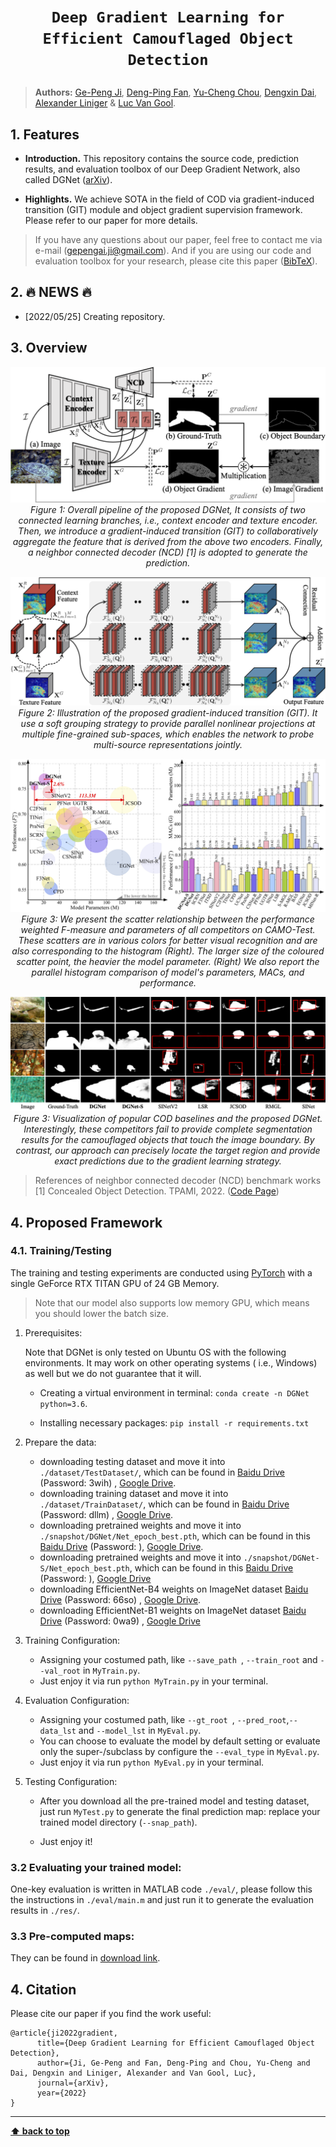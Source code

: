 # <p align=center>`Deep Gradient Learning for Efficient Camouflaged Object Detection`</p>

> **Authors:**
> [Ge-Peng Ji](https://github.com/GewelsJI),
> [Deng-Ping Fan](https://dengpingfan.github.io/),
> [Yu-Cheng Chou](https://github.com/johnson111788),
> [Dengxin Dai](),
> [Alexander Liniger]() &
> [Luc Van Gool]().

## 1. Features

- **Introduction.** This repository contains the source code, prediction results, and evaluation toolbox of our Deep
  Gradient Network, also called DGNet ([arXiv]()).

- **Highlights.** We achieve SOTA in the field of COD via gradient-induced transition (GIT) module and object gradient
  supervision framework. Please refer to our paper for more details.

> If you have any questions about our paper, feel free to contact me via e-mail (gepengai.ji@gmail.com).
> And if you are using our code and evaluation toolbox for your research, please cite this paper ([BibTeX](#4-citation)).

## 2. :fire: NEWS :fire:

- [2022/05/25] Creating repository.

## 3. Overview

<p align="center">
    <img src="assest/DGNetFramework.png"/> <br />
    <em> 
    Figure 1: Overall pipeline of the proposed DGNet, It consists of two connected learning branches, i.e., context encoder and texture encoder. 
    Then, we introduce a gradient-induced transition (GIT) to collaboratively aggregate the feature that is derived from the above two encoders. Finally, a neighbor connected decoder (NCD) [1] is adopted to generate the prediction.
    </em>
</p>


<p align="center">
    <img src="assest/GIT.png"/> <br />
    <em> 
    Figure 2: Illustration of the proposed gradient-induced transition (GIT). 
    It use a soft grouping strategy to provide parallel nonlinear projections at multiple fine-grained sub-spaces, which enables the network to probe multi-source representations jointly.
    </em>
</p>

<p align="center">
    <img src="assest/BubbleBarFig.png"/> <br />
    <em> 
    Figure 3: We present the scatter relationship between the performance weighted F-measure and parameters of all competitors on CAMO-Test.
    These scatters are in various colors for better visual recognition and are also corresponding to the histogram (Right).
    The larger size of the coloured scatter point, the heavier the model parameter.
    (Right) We also report the parallel histogram comparison of model's parameters, MACs, and performance.
    </em>
</p>

<p align="center">
    <img src="assest/QualitativeResult_new_elite_v8.png"/> <br />
    <em> 
    Figure 3: Visualization of popular COD baselines and the proposed DGNet. 
    Interestingly, these competitors fail to provide complete segmentation results for the camouflaged objects that touch the image boundary. 
    By contrast, our approach can precisely locate the target region and provide exact predictions due to the gradient learning strategy.
    </em>

</p>

> References of neighbor connected decoder (NCD) benchmark works<br>
> [1] Concealed Object Detection. TPAMI, 2022. ([Code Page](https://github.com/GewelsJI/SINet-V2))<br>

## 4. Proposed Framework

### 4.1. Training/Testing

The training and testing experiments are conducted using [PyTorch](https://github.com/pytorch/pytorch) with a single
GeForce RTX TITAN GPU of 24 GB Memory.

> Note that our model also supports low memory GPU, which means you should lower the batch size.

1. Prerequisites:

   Note that DGNet is only tested on Ubuntu OS with the following environments. It may work on other operating systems (
   i.e., Windows) as well but we do not guarantee that it will.

    + Creating a virtual environment in terminal: `conda create -n DGNet python=3.6`.

    + Installing necessary packages: `pip install -r requirements.txt
      `

1. Prepare the data:

    + downloading testing dataset and move it into `./dataset/TestDataset/`, which can be found
      in [Baidu Drive](https://pan.baidu.com/s/1Gg9zco1rt8314cuemqMFBg) (Password: 3wih)
      , [Google Drive](https://drive.google.com/file/d/1LraHmnmgqibzqpqTi4E4l1O2MTusJjrZ/view?usp=sharing).
    + downloading training dataset and move it into `./dataset/TrainDataset/`, which can be found
      in [Baidu Drive](https://pan.baidu.com/s/175Xx6SQbN2YE9A_ImtTM5A) (Password: dllm)
      , [Google Drive](https://drive.google.com/file/d/1VLKI5pJdM6p4fW2cBZ_2EnoykbQeAHOe/view?usp=sharing).
    + downloading pretrained weights and move it into `./snapshot/DGNet/Net_epoch_best.pth`, which can be found in
      this [Baidu Drive]() (Password: ), [Google Drive]().
    + downloading pretrained weights and move it into `./snapshot/DGNet-S/Net_epoch_best.pth`, which can be found in
      this [Baidu Drive]() (Password: ), [Google Drive]()
    + downloading EfficientNet-B4 weights on ImageNet
      dataset [Baidu Drive](https://pan.baidu.com/s/1xBC6qiXjC4oSztQNy_1Cmg) (Password: 66so)
      , [Google Drive](https://drive.google.com/file/d/1XrUOmgB86L84JefoNq0gq2scBZjGaTkm/view?usp=sharing).
    + downloading EfficientNet-B1 weights on ImageNet
      dataset [Baidu Drive](https://pan.baidu.com/s/1ORAVErkwvgqG0J3qX79pLw) (Password: 0wa9)
      , [Google Drive](https://drive.google.com/file/d/1niq1xi5IMdBToyS8kUzoppFIqTYM9kRr/view?usp=sharing)

1. Training Configuration:

    + Assigning your costumed path, like `--save_path `, `--train_root` and `--val_root` in `MyTrain.py`.
    + Just enjoy it via run `python MyTrain.py` in your terminal.

1. Evaluation Configuration:

    + Assigning your costumed path, like `--gt_root `, `--pred_root`,`--data_lst` and `--model_lst` in `MyEval.py`.
    + You can choose to evaluate the model by default setting or evaluate only the super-/subclass by configure
      the `--eval_type` in `MyEval.py`.
    + Just enjoy it via run `python MyEval.py` in your terminal.

1. Testing Configuration:

    + After you download all the pre-trained model and testing dataset, just run `MyTest.py` to generate the final
      prediction map:
      replace your trained model directory (`--snap_path`).

    + Just enjoy it!

### 3.2 Evaluating your trained model:

One-key evaluation is written in MATLAB code `./eval/`, please follow this the instructions in `./eval/main.m` and just
run it to generate the evaluation results in `./res/`.

### 3.3 Pre-computed maps:

They can be found in [download link]().

## 4. Citation

Please cite our paper if you find the work useful:

    @article{ji2022gradient,
          title={Deep Gradient Learning for Efficient Camouflaged Object Detection},
          author={Ji, Ge-Peng and Fan, Deng-Ping and Chou, Yu-Cheng and Dai, Dengxin and Liniger, Alexander and Van Gool, Luc},
          journal={arXiv},
          year={2022}
    } 

---

**[⬆ back to top](#0-preface)**
